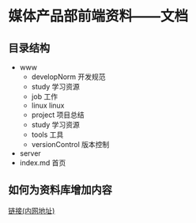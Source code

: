 # 媒体产品部前端资料——文档

## 目录结构

* www 
  * developNorm        开发规范
  * study              学习资源
  * job                工作
  * linux              linux
  * project            项目总结
  * study              学习资源
  * tools              工具
  * versionControl     版本控制
* server
* index.md            首页

## 如何为资料库增加内容

[链接(内网地址)](http://10.1.62.116:8888/start.html)